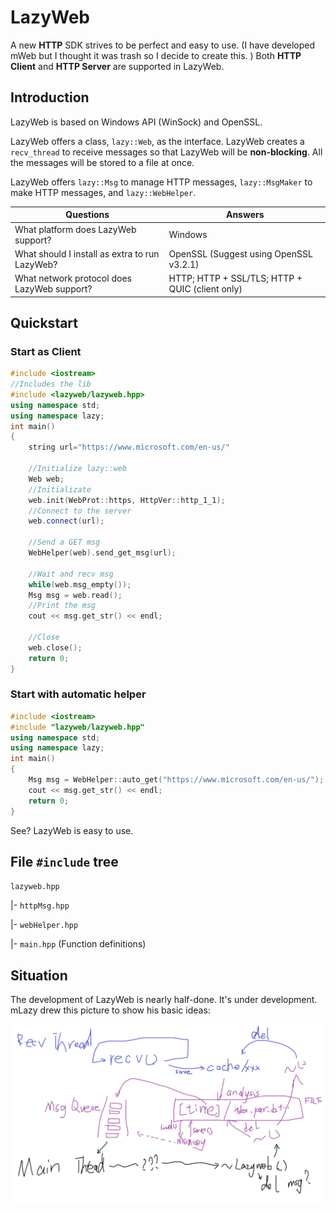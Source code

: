 # LazyWeb

A new **HTTP** SDK strives to be perfect and easy to use. (I have developed mWeb but I thought it was trash so I decide to create this. ) Both **HTTP Client** and **HTTP Server** are supported in LazyWeb.

## Introduction

LazyWeb is based on Windows API (WinSock) and OpenSSL.

LazyWeb offers a class, `lazy::Web`, as the interface. LazyWeb creates a `recv_thread` to receive messages so that LazyWeb will be **non-blocking**. All the messages will be stored to a file at once.

LazyWeb offers `lazy::Msg` to manage HTTP messages, `lazy::MsgMaker` to make HTTP messages, and `lazy::WebHelper`. 

| Questions                                      | Answers                                         |
| ---------------------------------------------- | ----------------------------------------------- |
| What platform does LazyWeb support?            | Windows                                         |
| What should I install as extra to run LazyWeb? | OpenSSL (Suggest using OpenSSL v3.2.1)          |
| What network protocol does LazyWeb support?    | HTTP; HTTP + SSL/TLS; HTTP + QUIC (client only) |

## Quickstart

### Start as Client

```cpp
#include <iostream>
//Includes the lib
#include <lazyweb/lazyweb.hpp>
using namespace std;
using namespace lazy;
int main()
{
	string url="https://www.microsoft.com/en-us/"

	//Initialize lazy::web
	Web web;
	//Initializate
	web.init(WebProt::https, HttpVer::http_1_1);
	//Connect to the server
	web.connect(url);

	//Send a GET msg
	WebHelper(web).send_get_msg(url);

	//Wait and recv msg
	while(web.msg_empty());
	Msg msg = web.read();
	//Print the msg
	cout << msg.get_str() << endl;

	//Close
	web.close();
	return 0;
}
```

### Start with automatic helper

```cpp
#include <iostream>
#include "lazyweb/lazyweb.hpp"
using namespace std;
using namespace lazy;
int main()
{
	Msg msg = WebHelper::auto_get("https://www.microsoft.com/en-us/");
	cout << msg.get_str() << endl;
	return 0;
}
```

See? LazyWeb is easy to use.

## File `#include` tree

`lazyweb.hpp`

|- `httpMsg.hpp`

|- `webHelper.hpp`

|- `main.hpp` (Function definitions)

## Situation

The development of LazyWeb is nearly half-done. It's under development. mLazy drew this picture to show his basic ideas: 

![basic idea](basic_idea.png)

